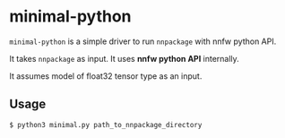# minimal-python

`minimal-python` is a simple driver to run `nnpackage` with nnfw python API.

It takes `nnpackage` as input. It uses **nnfw python API** internally.

It assumes model of float32 tensor type as an input.

## Usage

```
$ python3 minimal.py path_to_nnpackage_directory
```
